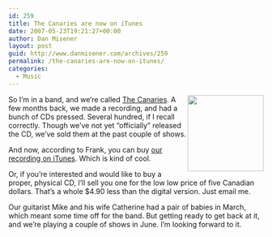 ```yaml
---
id: 259
title: The Canaries are now on iTunes
date: 2007-05-23T19:21:27+00:00
author: Dan Misener
layout: post
guid: http://www.danmisener.com/archives/259
permalink: /the-canaries-are-now-on-itunes/
categories:
  - Music
---
```

[<img src="http://dawn.cbcr3.com/nmc/19/19854/Images/Canaries-BC_cover.jpg" align="right" border="0" height="150" width="150" />](http://phobos.apple.com/WebObjects/MZStore.woa/wa/viewAlbum?id=253155036&s=143455)So I&#8217;m in a band, and we&#8217;re called [The Canaries](http://www.thecanaries.ca). A few months back, we made a recording, and had a bunch of CDs pressed. Several hundred, if I recall correctly. Though we&#8217;ve not yet &#8220;officially&#8221; released the CD, we&#8217;ve sold them at the past couple of shows.

And now, according to Frank, you can buy [our recording on iTunes](http://phobos.apple.com/WebObjects/MZStore.woa/wa/viewAlbum?id=253155036&s=143455). Which is kind of cool.

Or, if you&#8217;re interested and would like to buy a proper, physical CD, I&#8217;ll sell you one for the low low price of five Canadian dollars. That&#8217;s a whole $4.90 less than the digital version. Just email me.

Our guitarist Mike and his wife Catherine had a pair of babies in March, which meant some time off for the band. But getting ready to get back at it, and we&#8217;re playing a couple of shows in June. I&#8217;m looking forward to it.